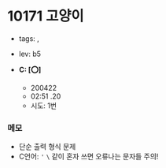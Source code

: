 # 10171 고양이
 - tags: ,
 - lev: b5

- **C: [:o:]**
  - 200422
  - 02:51 .20 
  - 시도: 1번

### 메모
 - 단순 출력 형식 문제
 - C언어: `'` `\` 같이 혼자 쓰면 오류나는 문자들 주의!

